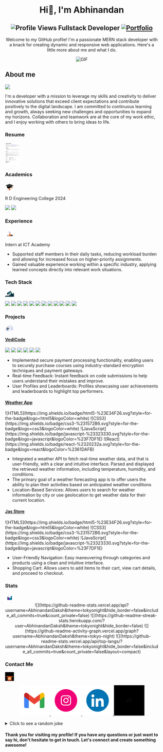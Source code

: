 <h1 align="center">Hi👋, I'm Abhinandan</h1>
<h2 align="center">
  <img src="https://komarev.com/ghpvc/?username=AbhinandanDaksh&color=dc143c&style=for-the-badge" alt="Profile Views" style="height:21px;">
  Fullstack Developer
  <a href="https://portfolio-jade-two-40.vercel.app/">
    <img src="https://img.shields.io/badge/Portfolio-%23000000.svg?style=for-the-badge&logo=firefox&logoColor=#FF7139" alt="Portfolio" style="height:30px;">
  </a>
</h2>
<div align="center">
  <p>Welcome to my GitHub profile! I'm a passionate MERN stack developer with a knack for creating dynamic and responsive web applications. Here's a little more about me and what I do.</p>
  <img alt="GIF" src="https://media4.giphy.com/media/11KzOet1ElBDz2/giphy.gif?cid=6c09b952ufa3xxbbm0mpuadm2zaik3wjp4m9luz2ly0lyz8d&ep=v1_internal_gif_by_id&rid=giphy.gif&ct=g" />
</div>

<h2>About me</h2>
<img align="center" src="https://i.giphy.com/media/v1.Y2lkPTc5MGI3NjExdjh2dDM4bDhyYzM5NmppaHJ6dG56Mmh3bTkyanFkdWRvZ3R1cGoycSZlcD12MV9pbnRlcm5hbF9naWZfYnlfaWQmY3Q9ZQ/LOnt6uqjD9OexmQJRB/giphy.gif" width="37" />
<p>I'm a developer with a mission to leverage my skills and creativity to deliver innovative solutions that exceed client expectations and contribute positively to the digital landscape. I am committed to continuous learning and growth, always seeking new challenges and opportunities to expand my horizons. Collaboration and teamwork are at the core of my work ethic, and I enjoy working with others to bring ideas to life.</p>

<h3>Resume</h3>
<a href="https://github.com/AbhinandanDaksh/AbhinandanDaksh/blob/main/icons/Abhinandan_Resume_.jpg">
  <img align="center" src="https://github.com/AbhinandanDaksh/AbhinandanDaksh/blob/main/icons/Abhinandan_Resume_.jpg" width="51" />
</a>

<h3>Academics</h3>
<img align="center" src="https://github.com/AbhinandanDaksh/AbhinandanDaksh/blob/main/icons/giphy.gif" width="29"/>
<p>R D Engineering College 2024</p>
<span><img src="https://img.shields.io/badge/BTECH-AKTU-1877F2?style=for-the-badge"></span>
<span><img src="https://img.shields.io/badge/GPA-7.8-EFEEE9?style=for-the-badge"></span>

<h3>Experience</h3>
<img align="center" src="https://github.com/AbhinandanDaksh/AbhinandanDaksh/blob/main/icons/exprience.gif" width="29"/>
<p>Intern at ICT Academy</p>
<ul>
  <li>Supported staff members in their daily tasks, reducing workload burden and allowing for increased focus on higher-priority assignments.</li>
  <li>Gained valuable experience working within a specific industry, applying learned concepts directly into relevant work situations.</li>
</ul>

<h3>Tech Stack</h3>
<img align="center" src="https://github.com/AbhinandanDaksh/AbhinandanDaksh/blob/main/icons/techstack.gif" width="29"/>
<p>
  <img src="https://img.shields.io/badge/javascript-%23323330.svg?style=for-the-badge&logo=javascript&logoColor=%23F7DF1E">
  <img src="https://img.shields.io/badge/react-%2320232a.svg?style=for-the-badge&logo=react&logoColor=%2361DAFB">
  <img src="https://img.shields.io/badge/MongoDB-%234ea94b.svg?style=for-the-badge&logo=mongodb&logoColor=white">
  <img src="https://img.shields.io/badge/express.js-%23404d59.svg?style=for-the-badge&logo=express&logoColor=%2361DAFB">
  <img src="https://img.shields.io/badge/node.js-6DA55F?style=for-the-badge&logo=node.js&logoColor=white">
  <img src="https://img.shields.io/badge/css3-%231572B6.svg?style=for-the-badge&logo=css3&logoColor=white">
  <img src="https://img.shields.io/badge/html5-%23E34F26.svg?style=for-the-badge&logo=html5&logoColor=white">
  <img src="(https://img.shields.io/badge/java-%23ED8B00.svg?style=for-the-badge&logo=openjdk&logoColor=white">
  <img src="https://img.shields.io/badge/tailwindcss-%2338B2AC.svg?style=for-the-badge&logo=tailwind-css&logoColor=white"> 
  <img src="https://img.shields.io/badge/git-%23F05033.svg?style=for-the-badge&logo=git&logoColor=white">
  <img src="https://img.shields.io/badge/github-%23121011.svg?style=for-the-badge&logo=github&logoColor=white">
  <img src="https://img.shields.io/badge/java-%23ED8B00.svg?style=for-the-badge&logo=openjdk&logoColor=white">
</p>

<h3>Projects</h3>
<img align="center" src="https://github.com/AbhinandanDaksh/AbhinandanDaksh/blob/main/icons/project(1).gif" width="29"/>

<h4><a href="">VediCode</a></h4>
<p>
  <img src="https://img.shields.io/badge/Node.js-%2343853D.svg?style=for-the-badge&logo=node.js&logoColor=white">
  <img src="https://img.shields.io/badge/MongoDB-%234ea94b.svg?style=for-the-badge&logo=mongodb&logoColor=white">
  <img src="https://img.shields.io/badge/javascript-%23323330.svg?style=for-the-badge&logo=javascript&logoColor=%23F7DF1E">
  <img src="https://img.shields.io/badge/react-%2320232a.svg?style=for-the-badge&logo=react&logoColor=%2361DAFB">
  <img src="https://img.shields.io/badge/tailwindcss-%2338B2AC.svg?style=for-the-badge&logo=tailwind-css&logoColor=white"> 
  <img src="https://img.shields.io/badge/express.js-%23404d59.svg?style=for-the-badge&logo=express&logoColor=%2361DAFB">
</p>
<ul>
  <li>Implemented secure payment processing functionality, enabling users to securely purchase courses using industry-standard encryption techniques and payment gateways.</li>
  <li>Real-time Feedback: Instant feedback on code submissions to help users understand their mistakes and improve.</li>
  <li>User Profiles and Leaderboards: Profiles showcasing user achievements and leaderboards to highlight top performers.</li>
</ul>

<h4><a href="https://weather-app-eight-black-10.vercel.app/">Weather App</a></h4>
<p>
  ![HTML5](https://img.shields.io/badge/html5-%23E34F26.svg?style=for-the-badge&logo=html5&logoColor=white)
  ![CSS3](https://img.shields.io/badge/css3-%231572B6.svg?style=for-the-badge&logo=css3&logoColor=white)
  ![JavaScript](https://img.shields.io/badge/javascript-%23323330.svg?style=for-the-badge&logo=javascript&logoColor=%23F7DF1E)
  ![React](https://img.shields.io/badge/react-%2320232a.svg?style=for-the-badge&logo=react&logoColor=%2361DAFB)
</p>
<ul>
  <li>Integrated a weather API to fetch real-time weather data, and that is user-friendly, with a clear and intuitive interface. Parsed and displayed the retrieved weather information, including temperature, humidity, and conditions.</li>
  <li>The primary goal of a weather forecasting app is to offer users the ability to plan their activities based on anticipated weather conditions</li>
  <li>Location-Based Services: Allows users to search for weather information by city or use geolocation to get weather data for their current location.</li>
</ul>

<h4><a href="https://abhinandandaksh.github.io/JasStoreProject/">Jas Store</a></h4>
<p>
  ![HTML5](https://img.shields.io/badge/html5-%23E34F26.svg?style=for-the-badge&logo=html5&logoColor=white)
  ![CSS3](https://img.shields.io/badge/css3-%231572B6.svg?style=for-the-badge&logo=css3&logoColor=white)
  ![JavaScript](https://img.shields.io/badge/javascript-%23323330.svg?style=for-the-badge&logo=javascript&logoColor=%23F7DF1E)
</p>
<ul>
  <li>User-Friendly Navigation: Easy maneuvering through categories and products using a clean and intuitive interface.</li>
  <li>Shopping Cart: Allows users to add items to their cart, view cart details, and proceed to checkout.</li>
</ul>

<h3>Stats</h3>
<img align="center" src="https://github.com/AbhinandanDaksh/AbhinandanDaksh/blob/main/icons/statistics.gif" width="29"/>
<div align="center">
  ![](https://github-readme-stats.vercel.app/api?username=AbhinandanDaksh&theme=tokyonight&hide_border=false&include_all_commits=true&count_private=false)
  ![](https://github-readme-streak-stats.herokuapp.com/?user=AbhinandanDaksh&theme=tokyonight&hide_border=false)
  ![](https://github-readme-activity-graph.vercel.app/graph?username=AbhinandanDaksh&theme=tokyo-night)
  ![](https://github-readme-stats.vercel.app/api/top-langs/?username=AbhinandanDaksh&theme=tokyonight&hide_border=false&include_all_commits=true&count_private=false&layout=compact)
</div>

<h3>Contact Me</h3>
<img align="center" src="https://github.com/AbhinandanDaksh/AbhinandanDaksh/blob/main/icons/contact.gif" width="29"/>
<p align="center">
  <a href="mailto:abhinandandaksh@gmail.com">
    <img src="https://github.com/AbhinandanDaksh/AbhinandanDaksh/blob/main/icons/gmail.gif" alt="Gmail" style="height:100px">
  </a>
  <a href="https://www.instagram.com/_abhinandan_daksh_/">
    <img src="https://github.com/AbhinandanDaksh/AbhinandanDaksh/blob/main/icons/insta.gif" alt="Instagram" style="height:100px">
  </a>
  <a href="https://www.linkedin.com/in/abhinandan-daksh-788a9a243/">
    <img src="https://github.com/AbhinandanDaksh/AbhinandanDaksh/blob/main/icons/LINKEDIN.gif" alt="LinkedIn" style="height:100px">
  </a>
  <a href="https://x.com/Abhinandan_2712">
    <img src="https://github.com/AbhinandanDaksh/AbhinandanDaksh/blob/main/icons/twitter.gif" alt="Twitter" style="height:100px">
  </a>
</p>

<details>
  <summary>Click to see a random joke</summary>
  <div align="center">
    ![Jokes Card](https://readme-jokes.vercel.app/api?theme=halloween)
  </div>
</details>

<h4>Thank you for visiting my profile! If you have any questions or just want to say hi, don't hesitate to get in touch. Let's connect and create something awesome!</h4>
